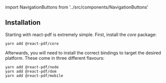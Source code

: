 import NavigationButtons from '../src/components/NavigationButtons'

## Installation

Starting with react-pdf is extremely simple.
First, install the _core_ package:

```
yarn add @react-pdf/core
```

Afterwards, you will need to install the correct bindings to target the desired platform. These come in three different flavours:

```
yarn add @react-pdf/node
yarn add @react-pdf/dom
yarn add @react-pdf/mobile
```

<NavigationButtons
  nextSrc="/quick-start-guide"
  nextText="Quick start guide"
/>
